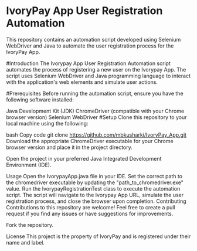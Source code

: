 # IvoryPay App User Registration Automation
This repository contains an automation script developed using Selenium WebDriver and Java to automate the user registration process for the IvoryPay App.


#Introduction
The Ivorypay App User Registration Automation script automates the process of registering a new user on the Ivorypay App. The script uses Selenium WebDriver and Java programming language to interact with the application's web elements and simulate user actions.

#Prerequisites
Before running the automation script, ensure you have the following software installed:

Java Development Kit (JDK)
ChromeDriver (compatible with your Chrome browser version)
Selenium WebDriver
#Setup
Clone this repository to your local machine using the following:

bash
Copy code
git clone https://github.com/mbkusharki/IvoryPay_App.git
Download the appropriate ChromeDriver executable for your Chrome browser version and place it in the project directory.

Open the project in your preferred Java Integrated Development Environment (IDE).

Usage
Open the IvorypayApp.java file in your IDE.
Set the correct path to the chromedriver executable by updating the "path_to_chromedriver.exe" value.
Run the IvorypayRegistrationTest class to execute the automation script.
The script will navigate to the Ivorypay App URL, simulate the user registration process, and close the browser upon completion.
Contributing
Contributions to this repository are welcome! Feel free to create a pull request if you find any issues or have suggestions for improvements.

Fork the repository.

License
This project is the property of IvoryPay and is registered under their name and label.
